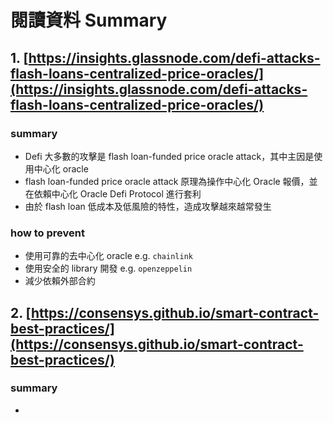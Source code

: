# 閱讀資料 Summary
## 1. [https://insights.glassnode.com/defi-attacks-flash-loans-centralized-price-oracles/](https://insights.glassnode.com/defi-attacks-flash-loans-centralized-price-oracles/)
### summary
- Defi 大多數的攻擊是 flash loan-funded price oracle attack，其中主因是使用中心化 oracle
- flash loan-funded price oracle attack 原理為操作中心化 Oracle 報價，並在依賴中心化 Oracle Defi Protocol 進行套利
- 由於 flash loan 低成本及低風險的特性，造成攻擊越來越常發生

### how to prevent
- 使用可靠的去中心化 oracle e.g. `chainlink`
- 使用安全的 library 開發 e.g. `openzeppelin`
- 減少依賴外部合約


## 2. [https://consensys.github.io/smart-contract-best-practices/](https://consensys.github.io/smart-contract-best-practices/)
### summary
- 
